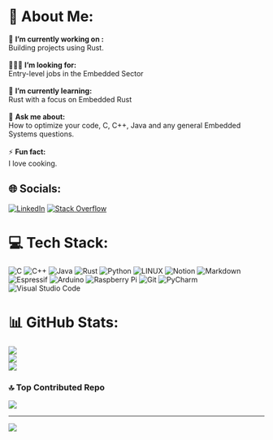 # 💫 About Me:
🔭 **I’m currently working on :**  <br>Building projects using Rust.<br>
<br>👨🏼‍💻 **I’m looking for:**  <br>Entry-level jobs in the Embedded Sector<br>
<br>🌱 **I’m currently learning:**  <br>Rust with a focus on Embedded Rust<br><br>💬 **Ask me about:**  <br>How to optimize your code, C, C++, Java and any general Embedded Systems questions.<br>
<br>⚡ **Fun fact:**  <br>I love cooking.


## 🌐 Socials:	
[![LinkedIn](https://img.shields.io/badge/linkedin-%230077B5.svg?style=for-the-badge&logo=linkedin&logoColor=white)](https://www.linkedin.com/in/anush-rathod/)
[![Stack Overflow](https://img.shields.io/badge/-Stackoverflow-FE7A16?style=for-the-badge&logo=stack-overflow&logoColor=white)](https://stackoverflow.com/users/26361620/anush-rathore?tab=profile)


# 💻 Tech Stack:
![C](https://img.shields.io/badge/c-%2300599C.svg?style=for-the-badge&logo=c&logoColor=white)
![C++](https://img.shields.io/badge/c++-%2300599C.svg?style=for-the-badge&logo=c%2B%2B&logoColor=white)
![Java](https://img.shields.io/badge/java-%23ED8B00.svg?style=for-the-badge&logo=openjdk&logoColor=white)
![Rust](https://img.shields.io/badge/rust-%23000000.svg?style=for-the-badge&logo=rust&logoColor=white)
![Python](https://img.shields.io/badge/python-3670A0?style=for-the-badge&logo=python&logoColor=ffdd54)
![LINUX](https://img.shields.io/badge/Linux-FCC624?style=for-the-badge&logo=linux&logoColor=black) 
![Notion](https://img.shields.io/badge/Notion-%23000000.svg?style=for-the-badge&logo=notion&logoColor=white)
![Markdown](https://img.shields.io/badge/markdown-%23000000.svg?style=for-the-badge&logo=markdown&logoColor=white)
![Espressif](https://img.shields.io/badge/espressif-E7352C.svg?style=for-the-badge&logo=espressif&logoColor=white)
![Arduino](https://img.shields.io/badge/-Arduino-00979D?style=for-the-badge&logo=Arduino&logoColor=white)
![Raspberry Pi](https://img.shields.io/badge/-RaspberryPi-C51A4A?style=for-the-badge&logo=Raspberry-Pi)
![Git](https://img.shields.io/badge/git-%23F05033.svg?style=for-the-badge&logo=git&logoColor=white)
![PyCharm](https://img.shields.io/badge/pycharm-143?style=for-the-badge&logo=pycharm&logoColor=black&color=black&labelColor=green)
![Visual Studio Code](https://img.shields.io/badge/Visual%20Studio%20Code-0078d7.svg?style=for-the-badge&logo=visual-studio-code&logoColor=white)


# 📊 GitHub Stats:
![](https://github-readme-stats.vercel.app/api?username=anushr03&theme=dark&hide_border=false&include_all_commits=false&count_private=false)<br/>
![](https://github-readme-streak-stats.herokuapp.com/?user=anush03&theme=dark&hide_border=false)<br/>
![](https://github-readme-stats.vercel.app/api/top-langs/?username=anushr03&theme=dark&hide_border=false&include_all_commits=false&count_private=false&layout=compact)

### 🔝 Top Contributed Repo
![](https://github-contributor-stats.vercel.app/api?username=anushr03&limit=5&theme=tokyonight&combine_all_yearly_contributions=true)

---
[![](https://visitcount.itsvg.in/api?id=anushr03&label=Profile%20Views&color=5&icon=5&pretty=true)](https://visitcount.itsvg.in)
